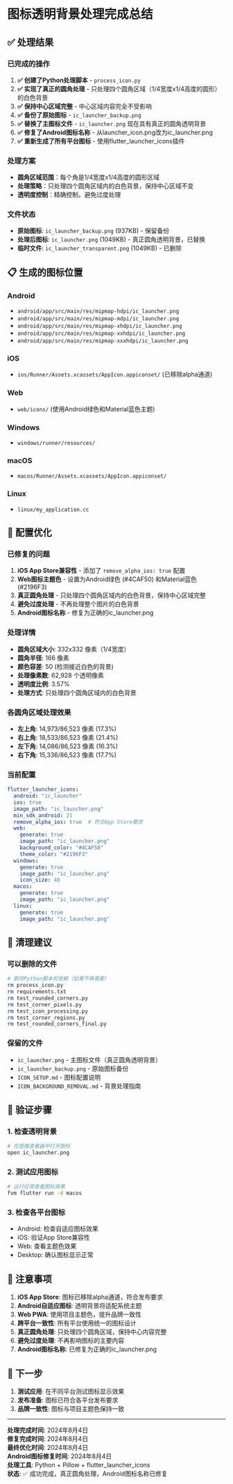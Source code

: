 # 图标透明背景处理完成总结

## ✅ 处理结果

### 已完成的操作
1. **✅ 创建了Python处理脚本** - `process_icon.py`
2. **✅ 实现了真正的圆角处理** - 只处理四个圆角区域（1/4宽度x1/4高度的圆形）的白色背景
3. **✅ 保持中心区域完整** - 中心区域内容完全不受影响
4. **✅ 备份了原始图标** - `ic_launcher_backup.png`
5. **✅ 替换了主图标文件** - `ic_launcher.png` 现在具有真正的圆角透明背景
6. **✅ 修复了Android图标名称** - 从launcher_icon.png改为ic_launcher.png
7. **✅ 重新生成了所有平台图标** - 使用flutter_launcher_icons插件

### 处理方案
- **圆角区域范围**：每个角是1/4宽度x1/4高度的圆形区域
- **处理策略**：只处理四个圆角区域内的白色背景，保持中心区域不变
- **透明度控制**：精确控制，避免过度处理

### 文件状态
- **原始图标**: `ic_launcher_backup.png` (937KB) - 保留备份
- **处理后图标**: `ic_launcher.png` (1049KB) - 真正圆角透明背景，已替换
- **临时文件**: `ic_launcher_transparent.png` (1049KB) - 已删除

## 📋 生成的图标位置

### Android
- `android/app/src/main/res/mipmap-hdpi/ic_launcher.png`
- `android/app/src/main/res/mipmap-mdpi/ic_launcher.png`
- `android/app/src/main/res/mipmap-xhdpi/ic_launcher.png`
- `android/app/src/main/res/mipmap-xxhdpi/ic_launcher.png`
- `android/app/src/main/res/mipmap-xxxhdpi/ic_launcher.png`

### iOS
- `ios/Runner/Assets.xcassets/AppIcon.appiconset/` (已移除alpha通道)

### Web
- `web/icons/` (使用Android绿色和Material蓝色主题)

### Windows
- `windows/runner/resources/`

### macOS
- `macos/Runner/Assets.xcassets/AppIcon.appiconset/`

### Linux
- `linux/my_application.cc`

## 🔧 配置优化

### 已修复的问题
1. **iOS App Store兼容性** - 添加了 `remove_alpha_ios: true` 配置
2. **Web图标主题色** - 设置为Android绿色 (#4CAF50) 和Material蓝色 (#2196F3)
3. **真正圆角处理** - 只处理四个圆角区域内的白色背景，保持中心区域完整
4. **避免过度处理** - 不再处理整个图片的白色背景
5. **Android图标名称** - 修复为正确的ic_launcher.png

### 处理详情
- **圆角区域大小**: 332x332 像素（1/4宽度）
- **圆角半径**: 166 像素
- **颜色容差**: 50 (检测接近白色的背景)
- **处理像素数**: 62,928 个透明像素
- **透明度比例**: 3.57%
- **处理方式**: 只处理四个圆角区域内的白色背景

### 各圆角区域处理效果
- **左上角**: 14,973/86,523 像素 (17.3%)
- **右上角**: 18,533/86,523 像素 (21.4%)
- **左下角**: 14,086/86,523 像素 (16.3%)
- **右下角**: 15,336/86,523 像素 (17.7%)

### 当前配置
```yaml
flutter_launcher_icons:
  android: "ic_launcher"
  ios: true
  image_path: "ic_launcher.png"
  min_sdk_android: 21
  remove_alpha_ios: true  # 符合App Store要求
  web:
    generate: true
    image_path: "ic_launcher.png"
    background_color: "#4CAF50"
    theme_color: "#2196F3"
  windows:
    generate: true
    image_path: "ic_launcher.png"
    icon_size: 48
  macos:
    generate: true
    image_path: "ic_launcher.png"
  linux:
    generate: true
    image_path: "ic_launcher.png"
```

## 🧹 清理建议

### 可以删除的文件
```bash
# 删除Python脚本和依赖（如果不再需要）
rm process_icon.py
rm requirements.txt
rm test_rounded_corners.py
rm test_corner_pixels.py
rm test_icon_processing.py
rm test_corner_regions.py
rm test_rounded_corners_final.py
```

### 保留的文件
- `ic_launcher.png` - 主图标文件（真正圆角透明背景）
- `ic_launcher_backup.png` - 原始图标备份
- `ICON_SETUP.md` - 图标配置说明
- `ICON_BACKGROUND_REMOVAL.md` - 背景处理指南

## 🎯 验证步骤

### 1. 检查透明背景
```bash
# 在图像查看器中打开图标
open ic_launcher.png
```

### 2. 测试应用图标
```bash
# 运行应用查看图标效果
fvm flutter run -d macos
```

### 3. 检查各平台图标
- Android: 检查自适应图标效果
- iOS: 验证App Store兼容性
- Web: 查看主题色效果
- Desktop: 确认图标显示正常

## 📝 注意事项

1. **iOS App Store**: 图标已移除alpha通道，符合发布要求
2. **Android自适应图标**: 透明背景将适配系统主题
3. **Web PWA**: 使用项目主题色，提升品牌一致性
4. **跨平台一致性**: 所有平台使用统一的图标设计
5. **真正圆角处理**: 只处理四个圆角区域，保持中心内容完整
6. **避免过度处理**: 不再影响图标的主要内容
7. **Android图标名称**: 已修复为正确的ic_launcher.png

## 🚀 下一步

1. **测试应用**: 在不同平台测试图标显示效果
2. **发布准备**: 图标已符合各平台发布要求
3. **品牌一致性**: 图标与项目主题色保持一致

---

**处理完成时间**: 2024年8月4日  
**修复完成时间**: 2024年8月4日  
**最终优化时间**: 2024年8月4日  
**Android图标修复时间**: 2024年8月4日  
**处理工具**: Python + Pillow + flutter_launcher_icons  
**状态**: ✅ 成功完成，真正圆角处理，Android图标名称已修复 